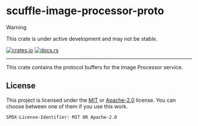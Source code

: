 # scuffle-image-processor-proto

> [!WARNING]  
> This crate is under active development and may not be stable.

[![crates.io](https://img.shields.io/crates/v/scuffle-image-processor-proto.svg)](https://crates.io/crates/scuffle-image-processor-proto) [![docs.rs](https://img.shields.io/docsrs/scuffle-image-processor-proto)](https://docs.rs/scuffle-image-processor-proto)

---

This crate contains the protocol buffers for the Image Processor service.

## License

This project is licensed under the [MIT](./LICENSE.MIT) or [Apache-2.0](./LICENSE.Apache-2.0) license.
You can choose between one of them if you use this work.

`SPDX-License-Identifier: MIT OR Apache-2.0`
